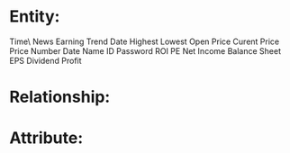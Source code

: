
# Entity:
Time\ 
News 
Earning
Trend
Date
Highest
Lowest
Open Price
Curent Price
Price 
Number
Date
Name
ID
Password
ROI
PE
Net Income
Balance Sheet
EPS
Dividend
Profit

# Relationship:


# Attribute:
